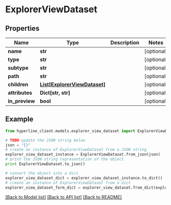 # ExplorerViewDataset


## Properties
Name | Type | Description | Notes
------------ | ------------- | ------------- | -------------
**name** | **str** |  | [optional] 
**type** | **str** |  | [optional] 
**subtype** | **str** |  | [optional] 
**path** | **str** |  | [optional] 
**children** | [**List[ExplorerViewDataset]**](ExplorerViewDataset.md) |  | [optional] 
**attributes** | **Dict[str, str]** |  | [optional] 
**in_preview** | **bool** |  | [optional] 

## Example

```python
from hyperline_client.models.explorer_view_dataset import ExplorerViewDataset

# TODO update the JSON string below
json = "{}"
# create an instance of ExplorerViewDataset from a JSON string
explorer_view_dataset_instance = ExplorerViewDataset.from_json(json)
# print the JSON string representation of the object
print ExplorerViewDataset.to_json()

# convert the object into a dict
explorer_view_dataset_dict = explorer_view_dataset_instance.to_dict()
# create an instance of ExplorerViewDataset from a dict
explorer_view_dataset_form_dict = explorer_view_dataset.from_dict(explorer_view_dataset_dict)
```
[[Back to Model list]](../README.md#documentation-for-models) [[Back to API list]](../README.md#documentation-for-api-endpoints) [[Back to README]](../README.md)



